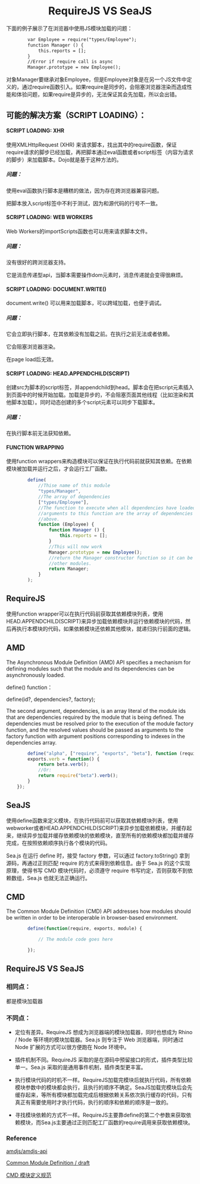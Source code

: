 <h1 align="center">RequireJS VS SeaJS</h1>

下面的例子展示了在浏览器中使用JS模块加载的问题：

```html
		var Employee = require("types/Employee");
		function Manager () {
			this.reports = [];
		}
		//Error if require call is async
		Manager.prototype = new Employee();
```

对象Manager要继承对象Employee，但是Employee对象是在另一个JS文件中定义的，通过require函数引入。如果require是同步的，会阻塞浏览器渲染而造成性能和体验问题，如果require是异步的，无法保证其会先加载，所以会出错。

可能的解决方案（SCRIPT LOADING）：
-

#### SCRIPT LOADING: XHR

使用XMLHttpRequest (XHR) 来请求脚本，找出其中的require函数，保证require请求的脚步已经加载，再把脚本通过eval函数或者script标签（内容为请求的脚步）来加载脚本。Dojo就是基于这种方法的。

##### 问题：

使用eval函数执行脚本是糟糕的做法，因为存在跨浏览器兼容问题。

把脚本放入script标签中不利于测试，因为和源代码的行号不一致。

#### SCRIPT LOADING: WEB WORKERS

Web Workers的importScripts函数也可以用来请求脚本文件。

##### 问题：

没有很好的跨浏览器支持。

它是消息传递型api，当脚本需要操作dom元素时，消息传递就会变得很麻烦。

#### SCRIPT LOADING: DOCUMENT.WRITE()

document.write() 可以用来加载脚本，可以跨域加载，也便于调试。

##### 问题：

它会立即执行脚本，在其依赖没有加载之前。在执行之前无法或者依赖。

它会阻塞浏览器渲染。

在page load后无效。

#### SCRIPT LOADING: HEAD.APPENDCHILD(SCRIPT)

创建src为脚本的script标签，并appendchild到head。脚本会在把script元素插入到页面中的时候开始加载。加载是异步的，不会阻塞页面其他线程（比如渲染和其他脚本加载）。同时动态创建的多个script元素可以同步下载脚本。

##### 问题：

在执行脚本前无法获知依赖。

#### FUNCTION WRAPPING

使用function wrappers来构造模块可以保证在执行代码前就获知其依赖。在依赖模块被加载并运行之后，才会运行工厂函数。

```javascript
        define(
            //Thise name of this module
            "types/Manager",
            //The array of dependencies
            ["types/Employee"],
            //The function to execute when all dependencies have loaded. The
            //arguments to this function are the array of dependencies mentioned
            //above.
            function (Employee) {
                function Manager () {
                    this.reports = [];
                }
                //This will now work
                Manager.prototype = new Employee();
                //return the Manager constructor function so it can be used by
                //other modules.
                return Manager;
            }
        );
```

RequireJS
-

使用function wrapper可以在执行代码前获取其依赖模块列表，使用HEAD.APPENDCHILD(SCRIPT)来异步加载依赖模块并运行依赖模块的代码，然后再执行本模块的代码，如果依赖模块还依赖其他模块，就递归执行前面的逻辑。


AMD
-

The Asynchronous Module Definition (AMD) API specifies a mechanism for defining modules such that the module and its dependencies can be asynchronously loaded. 

define() function：

define(id?, dependencies?, factory);

The second argument, dependencies, is an array literal of the module ids that are dependencies required by the module that is being defined. The dependencies must be resolved prior to the execution of the module factory function, and the resolved values should be passed as arguments to the factory function with argument positions corresponding to indexes in the dependencies array.

```javascript
        define("alpha", ["require", "exports", "beta"], function (require, exports, beta) {
        exports.verb = function() {
            return beta.verb();
            //Or:
            return require("beta").verb();
        }
    });
```

SeaJS
-

使用define函数来定义模块，在执行代码前可以获取其依赖模块列表，使用webworker或者HEAD.APPENDCHILD(SCRIPT)来异步加载依赖模块，并缓存起来，继续异步加载并缓存依赖模块的依赖模块，直至所有的依赖模块都加载并缓存完成，在按照依赖顺序执行各个模块的代码。

Sea.js 在运行 define 时，接受 factory 参数，可以通过 factory.toString() 拿到源码，再通过正则匹配 require 的方式来得到依赖信息。由于 Sea.js 的这个实现原理，使得书写 CMD 模块代码时，必须遵守 require 书写约定，否则获取不到依赖数组，Sea.js 也就无法正确运行。


CMD
-

The Common Module Definition (CMD) API addresses how modules should be written in order to be interoperable in browser-based environment. 

```javascript
        define(function(require, exports, module) {

  			// The module code goes here

		});
```

RequireJS VS SeaJS
-

### 相同点：

都是模块加载器

### 不同点：

- 定位有差异。RequireJS 想成为浏览器端的模块加载器，同时也想成为 Rhino / Node 等环境的模块加载器。Sea.js 则专注于 Web 浏览器端，同时通过 Node 扩展的方式可以很方便跑在 Node 环境中。

- 插件机制不同。RequireJS 采取的是在源码中预留接口的形式，插件类型比较单一。Sea.js 采取的是通用事件机制，插件类型更丰富。

- 执行模块代码的时机不一样。RequireJS加载完模块后就执行代码，所有依赖模块参数中的模块都会执行，且执行的顺序不确定。SeaJS加载完模块后会先缓存起来，等所有模块都加载完成后根据依赖关系依次执行缓存的代码，只有真正有需要使用时才执行代码，执行的顺序和依赖的顺序是一致的。

- 寻找模块依赖的方式不一样。RequireJS主要靠define的第二个参数来获取依赖模块，而Sea.js主要通过正则匹配工厂函数的require调用来获取依赖模块。

### Reference

<a href="https://github.com/amdjs/amdjs-api/blob/master/AMD.md">amdjs/amdjs-api</a>

<a href="https://github.com/cmdjs/specification/blob/master/draft/module.md">Common Module Definition / draft</a>

<a href="https://github.com/seajs/seajs/issues/242">CMD 模块定义规范</a>

